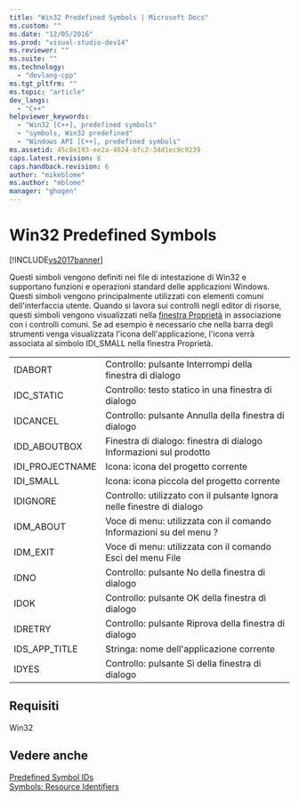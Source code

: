```yaml
---
title: "Win32 Predefined Symbols | Microsoft Docs"
ms.custom: ""
ms.date: "12/05/2016"
ms.prod: "visual-studio-dev14"
ms.reviewer: ""
ms.suite: ""
ms.technology: 
  - "devlang-cpp"
ms.tgt_pltfrm: ""
ms.topic: "article"
dev_langs: 
  - "C++"
helpviewer_keywords: 
  - "Win32 [C++], predefined symbols"
  - "symbols, Win32 predefined"
  - "Windows API [C++], predefined symbols"
ms.assetid: 45c8e193-ee2a-4024-bfc2-34d1ec9c9239
caps.latest.revision: 6
caps.handback.revision: 6
author: "mikeblome"
ms.author: "mblome"
manager: "ghogen"
---
```

# Win32 Predefined Symbols
[!INCLUDE[vs2017banner](../assembler/inline/includes/vs2017banner.md)]

Questi simboli vengono definiti nei file di intestazione di Win32 e supportano funzioni e operazioni standard delle applicazioni Windows.  Questi simboli vengono principalmente utilizzati con elementi comuni dell'interfaccia utente.  Quando si lavora sui controlli negli editor di risorse, questi simboli vengono visualizzati nella [finestra Proprietà](../Topic/Properties%20Window.md) in associazione con i controlli comuni.  Se ad esempio è necessario che nella barra degli strumenti venga visualizzata l'icona dell'applicazione, l'icona verrà associata al simbolo IDI\_SMALL nella finestra Proprietà.  
  
|||  
|-|-|  
|IDABORT|Controllo: pulsante Interrompi della finestra di dialogo|  
|IDC\_STATIC|Controllo: testo statico in una finestra di dialogo|  
|IDCANCEL|Controllo: pulsante Annulla della finestra di dialogo|  
|IDD\_ABOUTBOX|Finestra di dialogo: finestra di dialogo Informazioni sul prodotto|  
|IDI\_PROJECTNAME|Icona: icona del progetto corrente|  
|IDI\_SMALL|Icona: icona piccola del progetto corrente|  
|IDIGNORE|Controllo: utilizzato con il pulsante Ignora nelle finestre di dialogo|  
|IDM\_ABOUT|Voce di menu: utilizzata con il comando Informazioni su del menu ?|  
|IDM\_EXIT|Voce di menu: utilizzata con il comando Esci del menu File|  
|IDNO|Controllo: pulsante No della finestra di dialogo|  
|IDOK|Controllo: pulsante OK della finestra di dialogo|  
|IDRETRY|Controllo: pulsante Riprova della finestra di dialogo|  
|IDS\_APP\_TITLE|Stringa: nome dell'applicazione corrente|  
|IDYES|Controllo: pulsante Sì della finestra di dialogo|  
  
## Requisiti  
 Win32  
  
## Vedere anche  
 [Predefined Symbol IDs](../windows/predefined-symbol-ids.md)   
 [Symbols: Resource Identifiers](../mfc/symbols-resource-identifiers.md)